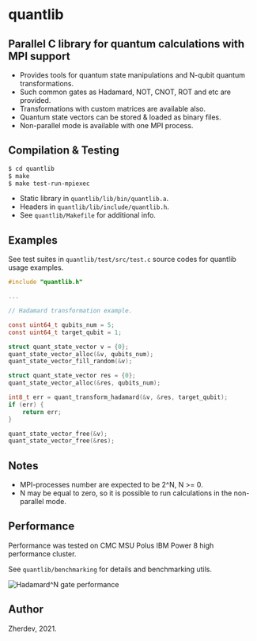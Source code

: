 quantlib
========

Parallel C library for quantum calculations with MPI support
------------------------------------------------------------

* Provides tools for quantum state manipulations and N-qubit quantum transformations.
* Such common gates as Hadamard, NOT, CNOT, ROT and etc are provided.
* Transformations with custom matrices are available also.
* Quantum state vectors can be stored & loaded as binary files.
* Non-parallel mode is available with one MPI process.

Compilation & Testing
---------------------

```bash
$ cd quantlib
$ make
$ make test-run-mpiexec
```

* Static library in `quantlib/lib/bin/quantlib.a`.
* Headers in `quantlib/lib/include/quantlib.h`.
* See `quantlib/Makefile` for additional info.

Examples
--------

See test suites in `quantlib/test/src/test.c` source codes for quantlib usage examples.

```c
#include "quantlib.h"

...

// Hadamard transformation example.

const uint64_t qubits_num = 5;
const uint64_t target_qubit = 1;

struct quant_state_vector v = {0};
quant_state_vector_alloc(&v, qubits_num);
quant_state_vector_fill_random(&v);

struct quant_state_vector res = {0};
quant_state_vector_alloc(&res, qubits_num);

int8_t err = quant_transform_hadamard(&v, &res, target_qubit);
if (err) {
    return err;
}

quant_state_vector_free(&v);
quant_state_vector_free(&res);
```

Notes
-----

* MPI-processes number are expected to be 2^N, N >= 0.
* N may be equal to zero, so it is possible to run calculations in the non-parallel mode.

Performance
-----------

Performance was tested on CMC MSU Polus IBM Power 8 high performance cluster.

See `quantlib/benchmarking` for details and benchmarking utils.

![Hadamard^N gate performance](https://github.com/Zherdev/quantum/blob/master/quantlib/benchmarking/hadamard_n.png)

Author
------

Zherdev, 2021.
